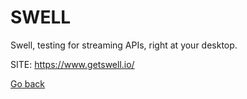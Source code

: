 # SWELL
 
 Swell, testing for streaming APIs, right at your desktop.
 
 SITE: https://www.getswell.io/

 [Go back](https://portable-linux-apps.github.io/apps.html)
